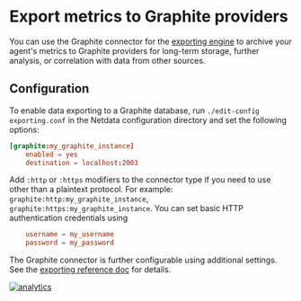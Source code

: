 <!--
title: "Export metrics to Graphite providers"
description: "Archive your Agent's metrics to a any Graphite database provider for long-term storage, further analysis, or correlation with data from other sources."
custom_edit_url: https://github.com/netdata/netdata/edit/master/exporting/graphite/README.md
sidebar_label: Graphite
-->

# Export metrics to Graphite providers

You can use the Graphite connector for the [exporting engine](/exporting/README.md) to archive your agent's metrics to
Graphite providers for long-term storage, further analysis, or correlation with data from other sources.

## Configuration

To enable data exporting to a Graphite database, run `./edit-config exporting.conf` in the Netdata configuration
directory and set the following options:

```conf
[graphite:my_graphite_instance]
    enabled = yes
    destination = localhost:2003
```

Add `:http` or `:https` modifiers to the connector type if you need to use other than a plaintext protocol. For example: `graphite:http:my_graphite_instance`,
`graphite:https:my_graphite_instance`. You can set basic HTTP authentication credentials using

```conf
    username = my_username
    password = my_password
```

The Graphite connector is further configurable using additional settings. See the [exporting reference
doc](/exporting/README.md#options) for details.

[![analytics](https://www.google-analytics.com/collect?v=1&aip=1&t=pageview&_s=1&ds=github&dr=https%3A%2F%2Fgithub.com%2Fnetdata%2Fnetdata&dl=https%3A%2F%2Fmy-netdata.io%2Fgithub%2Fexporting%2Fjson%2FREADME&_u=MAC~&cid=5792dfd7-8dc4-476b-af31-da2fdb9f93d2&tid=UA-64295674-3)](<>)
